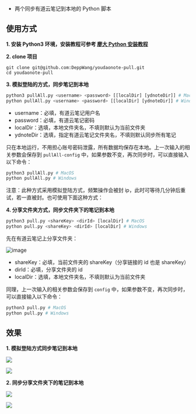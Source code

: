 * 两个同步有道云笔记到本地的 Python 脚本

## 使用方式
**1. 安装 Python3 环境，安装教程可参考 [廖大 Python 安装教程](https://www.liaoxuefeng.com/wiki/1016959663602400/1016959856222624)**

**2. clone 项目**
```
git clone git@github.com:DeppWang/youdaonote-pull.git
cd youdaonote-pull
```
**3. 模拟登陆的方式，同步笔记到本地**

```Python
python3 pullAll.py <username> <password> [[localDir] [ydnoteDir]] # MacOS
python pullAll.py <username> <password> [[localDir] [ydnoteDir]] # Windows
```
* username：必填，有道云笔记用户名
* password：必填，有道云笔记密码
* localDir：选填，本地文件夹名，不填则默认为当前文件夹
* ydnoteDir：选填，指定有道云笔记文件夹名，不填则默认同步所有笔记

只在本地运行，不用担心账号密码泄露，所有数据均保存在本地。上一次输入的相关参数会保存到 `pullAll-config` 中，如果参数不变，再次同步时，可以直接输入以下命令：
```Python
python3 pullAll.py # MacOS
python pullAll.py # Windows
```
注意：此种方式采用模拟登陆方式，频繁操作会被封 ip，此时可等待几分钟后重试，若一直被封。也可使用下面这种方式：

**4. 分享文件夹方式，同步文件夹下的笔记到本地**

```Python
python3 pull.py <shareKey> <dirId> [localDir] # MacOS
python pull.py <shareKey> <dirId> [localDir] # Windows
```

先在有道云笔记上分享文件夹：

![image](https://deppwang.oss-cn-beijing.aliyuncs.com/blog/2020-03-29-150245.png)

* shareKey：必填，当前文件夹的 shareKey（分享链接的 id 也是 shareKey）
* dirId：必填，分享文件夹的 id
* localDir：选填，本地文件夹名，不填则默认为当前文件夹

同理，上一次输入的相关参数会保存到 `config` 中，如果参数不变，再次同步时，可以直接输入以下命令：
```Python
python3 pull.py # MacOS
python pull.py # Windows
```
## 效果
**1. 模拟登陆方式同步笔记到本地**

![](https://deppwang.oss-cn-beijing.aliyuncs.com/blog/2020-03-29-150254.png)

![](https://deppwang.oss-cn-beijing.aliyuncs.com/blog/2020-03-29-150303.png)

**2. 同步分享文件夹下的笔记到本地**

![](https://deppwang.oss-cn-beijing.aliyuncs.com/blog/2020-03-29-150314.png)

![](https://deppwang.oss-cn-beijing.aliyuncs.com/blog/2020-03-29-150319.png)